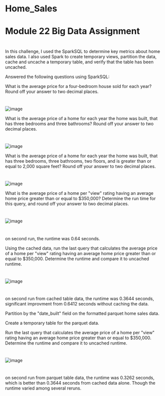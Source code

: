 # Home_Sales
# Module 22 Big Data Assignment
#
In this challenge, I used the SparkSQL to determine key metrics about home sales data. I also used Spark to create temporary views, partition the data, cache and uncache a temporary table, and verify that the table has been uncached.

Answered the following questions using SparkSQL:

What is the average price for a four-bedroom house sold for each year? Round off your answer to two decimal places.
#
![image](https://github.com/user-attachments/assets/fa6b42b9-c2e8-4a5c-90e6-9b9c207e16e5)


What is the average price of a home for each year the home was built, that has three bedrooms and three bathrooms? Round off your answer to two decimal places.
#
![image](https://github.com/user-attachments/assets/1c2a885c-1588-481f-89b1-02eaa8d23b95)

What is the average price of a home for each year the home was built, that has three bedrooms, three bathrooms, two floors, and is greater than or equal to 2,000 square feet? Round off your answer to two decimal places.
#
![image](https://github.com/user-attachments/assets/a700805e-0d8e-4152-a59b-9f0198fd2b9a)


What is the average price of a home per "view" rating having an average home price greater than or equal to $350,000? Determine the run time for this query, and round off your answer to two decimal places.
#
![image](https://github.com/user-attachments/assets/4e0ccd5c-01d2-453d-bc2f-fc6660773564)
#
on second run, the runtime was 0.64 seconds.


Using the cached data, run the last query that calculates the average price of a home per "view" rating having an average home price greater than or equal to $350,000. Determine the runtime and compare it to uncached runtime.
#
![image](https://github.com/user-attachments/assets/016f73a9-7aef-4593-89a6-2452022c8d7d)
#
on second run from cached table data, the runtime was 0.3644 seconds, significant improvment from 0.6412 seconds without caching the data.

Partition by the "date_built" field on the formatted parquet home sales data.

Create a temporary table for the parquet data.

Run the last query that calculates the average price of a home per "view" rating having an average home price greater than or equal to $350,000. Determine the runtime and compare it to uncached runtime.
#
![image](https://github.com/user-attachments/assets/febacc1a-4541-4906-804d-44ff8431404e)
#
on second run from parquet table data, the runtime was 0.3262 seconds, which is better than 0.3644 seconds from cached data alone. Though the runtime varied among several reruns.
